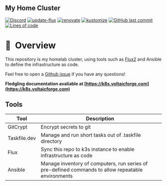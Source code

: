 ## My Home Cluster

[![Discord](https://img.shields.io/badge/discord-chat-7289DA.svg?maxAge=60&style=flat-square)](https://discord.gg/7PbmHRK)
[![update-flux](https://github.com/Truxnell/home-cluster/actions/workflows/flux.yaml/badge.svg)](https://github.com/Truxnell/home-cluster/actions/workflows/flux.yaml)
[![renovate](https://github.com/Truxnell/home-cluster/actions/workflows/renovate.yaml/badge.svg)](https://github.com/Truxnell/home-cluster/actions/workflows/renovate.yaml)
[![kustomize](https://github.com/Truxnell/home-cluster/actions/workflows/kustomize.yml/badge.svg)](https://github.com/Truxnell/home-cluster/actions/workflows/kustomize.yml)
[![GitHub last commit](https://img.shields.io/github/last-commit/Truxnell/home-cluster?color=purple&style=flat-square)](https://github.com/billimek/k8s-gitops/commits/main)
[![Lines of code](https://img.shields.io/tokei/lines/github/truxnell/home-cluster?style=flat-square&color=brightgreen&label=lines&logo=codefactor&logoColor=white)](https://github.com/onedr0p/home-cluster/graphs/contributors)

# :book:&nbsp; Overview

This repository is my homelab cluster, using tools such as [Flux2](https://github.com/fluxcd/flux2) and Ansible to define the infrastructure as code.

Feel free to open a [Github issue](https://github.com/Truxnell/home-cluster/issues/new) if you have any questions!

**Fledgling documentation avaliable at [https://k8s.voltaicforge.com](https://k8s.voltaicforge.com)**

## Tools

| Tool         | Description                                                                                        |
| ------------ | -------------------------------------------------------------------------------------------------- |
| GitCrypt     | Encrypt secrets to git                                                                             |
| Taskfile.dev | Manage and run short tasks out of .taskfile directory                                              |
| Flux         | Sync this repo to k3s instance to enable infrastructure as code                                    |
| Ansible      | Manage inventory of computers, run series of pre-defined commands to allow repeatable environments |
